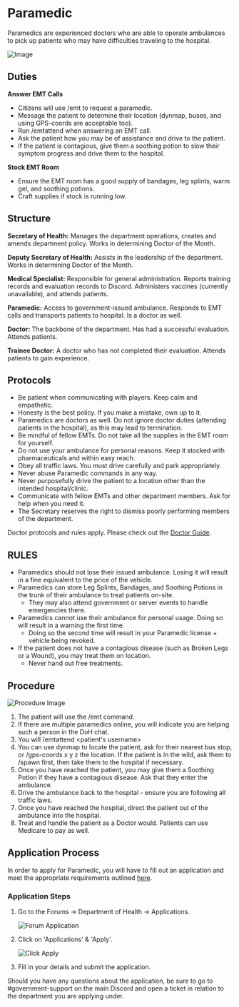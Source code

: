# Paramedic

Paramedics are experienced doctors who are able to operate ambulances to pick up patients who may have difficulties traveling to the hospital. 

![Image](https://media.discordapp.net/attachments/838356841217916989/1165658733905461288/2022-09-27_15.57.15.png?ex=6547a74b&is=6535324b&hm=66b8a7a4f989a6ff39ef8710c5afd071b91f4f68136a48dc4c6f1e0442aeaab7&=&width=1266&height=671)

## Duties

**Answer EMT Calls**
- Citizens will use /emt to request a paramedic.
- Message the patient to determine their location (dynmap, buses, and using GPS-coords are acceptable too).
- Run /emtattend when answering an EMT call.
- Ask the patient how you may be of assistance and drive to the patient.
- If the patient is contagious, give them a soothing potion to slow their symptom progress and drive them to the hospital.

**Stock EMT Room**
- Ensure the EMT room has a good supply of bandages, leg splints, warm gel, and soothing potions.
- Craft supplies if stock is running low.

## Structure

**Secretary of Health:** Manages the department operations, creates and amends department policy. Works in determining Doctor of the Month.

**Deputy Secretary of Health:** Assists in the leadership of the department. Works in determining Doctor of the Month.

**Medical Specialist:** Responsible for general administration. Reports training records and evaluation records to Discord. Administers vaccines (currently unavailable), and attends patients.

**Paramedic:** Access to government-issued ambulance. Responds to EMT calls and transports patients to hospital. Is a doctor as well.

**Doctor:** The backbone of the department. Has had a successful evaluation. Attends patients.

**Trainee Doctor:** A doctor who has not completed their evaluation. Attends patients to gain experience.

## Protocols

- Be patient when communicating with players. Keep calm and empathetic.
- Honesty is the best policy. If you make a mistake, own up to it.
- Paramedics are doctors as well. Do not ignore doctor duties (attending patients in the hospital), as this may lead to termination.
- Be mindful of fellow EMTs. Do not take all the supplies in the EMT room for yourself.
- Do not use your ambulance for personal reasons. Keep it stocked with pharmaceuticals and within easy reach.
- Obey all traffic laws. You must drive carefully and park appropriately.
- Never abuse Paramedic commands in any way.
- Never purposefully drive the patient to a location other than the intended hospital/clinic.
- Communicate with fellow EMTs and other department members. Ask for help when you need it.
- The Secretary reserves the right to dismiss poorly performing members of the department.

Doctor protocols and rules apply. Please check out the [Doctor Guide](https://www.democracycraft.net/threads/doctor-guide.1450/).

## RULES

- Paramedics should not lose their issued ambulance. Losing it will result in a fine equivalent to the price of the vehicle.
- Paramedics can store Leg Splints, Bandages, and Soothing Potions in the trunk of their ambulance to treat patients on-site.
  - They may also attend government or server events to handle emergencies there.
- Paramedics cannot use their ambulance for personal usage. Doing so will result in a warning the first time.
  - Doing so the second time will result in your Paramedic license + vehicle being revoked.
- If the patient does not have a contagious disease (such as Broken Legs or a Wound), you may treat them on location.
  - Never hand out free treatments.

## Procedure

![Procedure Image](https://cdn.discordapp.com/attachments/733147179610275991/913436238483169300/image0.png)

1. The patient will use the /emt command.
2. If there are multiple paramedics online, you will indicate you are helping such a person in the DoH chat.
3. You will /emtattend <patient's username>
4. You can use dynmap to locate the patient, ask for their nearest bus stop, or /gps-coords x y z the location. If the patient is in the wild, ask them to /spawn first, then take them to the hospital if necessary.
5. Once you have reached the patient, you may give them a Soothing Potion if they have a contagious disease. Ask that they enter the ambulance.
6. Drive the ambulance back to the hospital - ensure you are following all traffic laws.
7. Once you have reached the hospital, direct the patient out of the ambulance into the hospital.
8. Treat and handle the patient as a Doctor would. Patients can use Medicare to pay as well.

## Application Process

In order to apply for Paramedic, you will have to fill out an application and meet the appropriate requirements outlined [here](https://www.democracycraft.net/threads/medical-specialist-application-information.525/).

### Application Steps

1. Go to the Forums -> Department of Health -> Applications.
   
   ![Forum Application](https://i.imgur.com/KvOWKfc.png)
  
3. Click on 'Applications' & 'Apply'.
   
   ![Click Apply](https://i.imgur.com/ZdkFgU2.png)
  
5. Fill in your details and submit the application.

Should you have any questions about the application, be sure to go to #government-support on the main Discord and open a ticket in relation to the department you are applying under.

